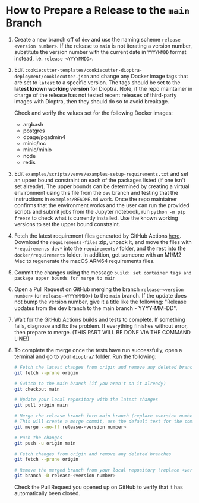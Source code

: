 # How to Prepare a Release to the `main` Branch

1.  Create a new branch off of `dev` and use the naming scheme `release-<version number>`. If the release to `main` is not iterating a version number, substitute the version number with the current date in `YYYYMMDD` format instead, i.e. `release-<YYYYMMDD>`.

2.  Edit `cookiecutter-templates/cookiecutter-dioptra-deployment/cookiecutter.json` and change any Docker image tags that are set to `latest` to a specific version. The tags should be set to the **latest known working version** for Dioptra. Note, if the repo maintainer in charge of the release has not tested recent releases of third-party images with Dioptra, then they should do so to avoid breakage.

    Check and verify the values set for the following Docker images:

    -   argbash
    -   postgres
    -   dpage/pgadmin4
    -   minio/mc
    -   minio/minio
    -   node
    -   redis

3.  Edit `examples/scripts/venvs/examples-setup-requirements.txt` and set an upper bound constraint on each of the packages listed (if one isn't set already). The upper bounds can be determined by creating a virtual environment using this file from the `dev` branch and testing that the instructions in `examples/README.md` work. Once the repo maintainer confirms that the environment works and the user can run the provided scripts and submit jobs from the Jupyter notebook, run `python -m pip freeze` to check what is currently installed. Use the known working versions to set the upper bound constraint.

4.  Fetch the latest requirement files generated by GitHub Actions [here](https://github.com/usnistgov/dioptra/actions/workflows/pip-compile.yml). Download the `requirements-files` zip, unpack it, and move the files with `*requirements-dev*` into the `requirements/` folder, and the rest into the `docker/requirements` folder. In addition, get someone with an M1/M2 Mac to regenerate the macOS ARM64 requirements files.

5.  Commit the changes using the message `build: set container tags and package upper bounds for merge to main`

6.  Open a Pull Request on GitHub merging the branch `release-<version number>` (or `release-<YYYYMMDD>`) to the `main` branch. If the update does not bump the version number, give it a title like the following: "Release updates from the dev branch to the main branch - YYYY-MM-DD".

7.  Wait for the GitHub Actions builds and tests to complete. If something fails, diagnose and fix the problem. If everything finishes without error, then prepare to merge. (THIS PART WILL BE DONE VIA THE COMMAND LINE!)

8.  To complete the merge once the tests have run successfully, open a terminal and go to your `dioptra/` folder. Run the following:

    ```sh
    # Fetch the latest changes from origin and remove any deleted branches
    git fetch --prune origin

    # Switch to the main branch (if you aren't on it already)
    git checkout main

    # Update your local repository with the latest changes
    git pull origin main

    # Merge the release branch into main branch (replace <version number> with appropriate text)
    # This will create a merge commit, use the default text for the commit message.
    git merge --no-ff release-<version number>

    # Push the changes
    git push -u origin main

    # Fetch changes from origin and remove any deleted branches
    git fetch --prune origin

    # Remove the merged branch from your local repository (replace <version number> with appropriate text)
    git branch -D release-<version number>
    ```

    Check the Pull Request you opened up on GitHub to verify that it has automatically been closed.

